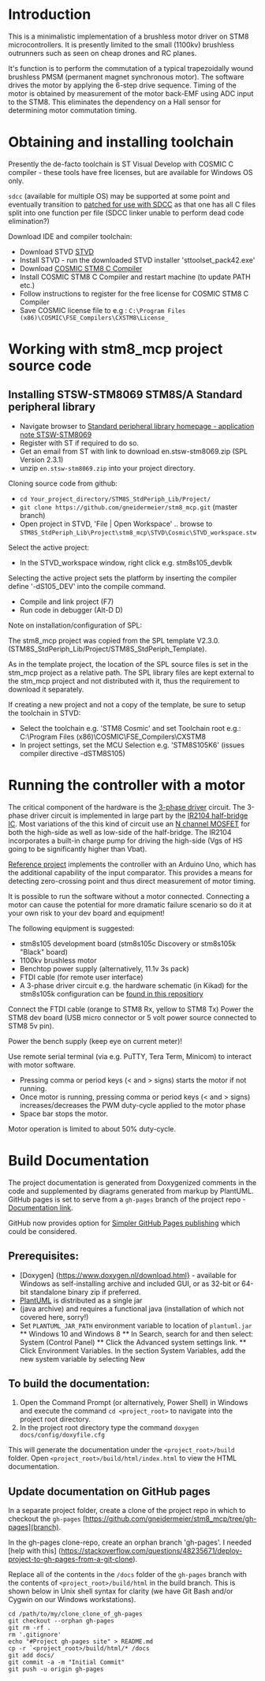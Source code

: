 # Introduction

This is a minimalistic implementation of a brushless motor driver on STM8
microcontrollers. It is presently limited to the small (1100kv) brushless
outrunners such as seen on cheap drones and RC planes.

It's function is to perform the commutation of a typical trapezoidally wound
brushless PMSM (permanent magnet synchronous motor). 
The software drives the motor by applying the 6-step drive sequence.
Timing of the motor is obtained by measurement of the motor back-EMF using ADC
input to the STM8. This eliminates the dependency on a Hall sensor for determining motor commutation timing.

# Obtaining and installing toolchain

Presently the de-facto toolchain is ST Visual Develop with COSMIC C compiler -
these tools have free licenses, but are available for Windows OS only.

`sdcc` (available for multiple OS) may be supported at some point and eventually 
transition to [patched for use with SDCC](https://github.com/bschwand/STM8-SPL-SDCC) 
as that one has all C files split into one function per file (SDCC linker 
unable to perform dead code elimination?) 

Download IDE and compiler toolchain:

* Download STVD [STVD](https://www.st.com/en/development-tools/stvd-stm8.html)
* Install STVD - run the downloaded STVD installer 'sttoolset_pack42.exe'
* Download [COSMIC STM8 C Compiler](https://www.cosmicsoftware.com/download_stm8_free.php)
* Install COSMIC STM8 C Compiler and restart machine (to update PATH etc.)
* Follow instructions to register for the free license for COSMIC STM8 C Compiler
* Save COSMIC license file to e.g :
    `C:\Program Files (x86)\COSMIC\FSE_Compilers\CXSTM8\License_`

# Working with stm8_mcp project source code

## Installing STSW-STM8069 STM8S/A Standard peripheral library

* Navigate browser to [Standard peripheral library homepage - application note STSW-STM8069](https://www.st.com/en/embedded-software/stsw-stm8069.html) 
* Register with ST if required to do so. 
* Get an email from ST with link to download en.stsw-stm8069.zip (SPL Version 2.3.1)
* unzip `en.stsw-stm8069.zip` into your project directory.

Cloning source code from github:

* `cd Your_project_directory/STM8S_StdPeriph_Lib/Project/`
* `git clone https://github.com/gneidermeier/stm8_mcp.git` (master branch)
* Open project in STVD, 'File | Open Workspace' .. browse to
   `STM8S_StdPeriph_Lib\Project\stm8_mcp\STVD\Cosmic\STVD_workspace.stw`

Select the active project:

* In the STVD_workspace window, right click e.g. stm8s105_devblk

Selecting the active project sets the platform by inserting the compiler
define '-dS105_DEV' into the compile command.

* Compile and link project (F7)
* Run code in debugger (Alt-D D)

Note on installation/configuration of SPL:

The stm8_mcp project was copied from the SPL template V2.3.0.
(STM8S_StdPeriph_Lib/Project/STM8S_StdPeriph_Template).

As in the template project, the location of the SPL source files is set in the
stm_mcp project as a relative path. The SPL library files are kept external to
the stm_mcp project and not distributed with it, thus the requirement to download
it separately.

If creating a new project and not a copy of the template, be sure to setup the
toolchain in STVD:

* Select the toolchain e.g. 'STM8 Cosmic' and set Toolchain root e.g.:
  C:\Program Files (x86)\COSMIC\FSE_Compilers\CXSTM8
* In project settings, set the MCU Selection e.g. 'STM8S105K6' (issues compiler
  directive -dSTM8S105)

# Running the controller with a motor
The critical component of the hardware is the [3-phase driver](https://simple-circuit.com/wp-content/uploads/2017/12/brushless-dc-motor-3-phase-bridge-circuit.png) 
circuit. The 3-phase driver circuit is implemented in large part by the [IR2104 
half-bridge IC](https://www.infineon.com/dgdl/Infineon-IR2104-DS-v01_00-EN.pdf?fileId=5546d462533600a4015355c7c1c31671). Most variations of the this kind of circuit use an [N channel MOSFET](https://www.infineon.com/dgdl/irfz44npbf.pdf?fileId=5546d462533600a40153563b3a9f220d)
for both the high-side as well as low-side of the half-bridge. The IR2104 incorporates a 
built-in charge pump for driving the high-side (Vgs of HS going to be significantly 
higher than Vbat).
 
[Reference project](https://simple-circuit.com/arduino-sensorless-bldc-motor-controller-esc/) 
implements the controller with an Arduino Uno, which has the 
additional capability of the input comparator. This provides a means for detecting zero-crossing point and thus direct measurement of motor timing.

It is possible to run the software without a motor connected.
Connecting a motor can cause the potential for more dramatic failure scenario so 
do it at your own risk to your dev board and equipment!

The following equipment is suggested:
* stm8s105 development board (stm8s105c Discovery or stm8s105k "Black" board)
* 1100kv brushless motor
* Benchtop power supply (alternatively, 11.1v 3s pack)
* FTDI cable (for remote user interface)
* A 3-phase driver circuit e.g. the hardware schematic (in Kikad) for the stm8s105k
 configuration can be [found in this repositiory](https://github.com/gneidermeier/stm8_mcp/blob/master/docs/schem/bl_hw_stm8s105k_blue.tar.gz)

 Connect the FTDI cable (orange to STM8 Rx, yellow to STM8 Tx)
 Power the STM8 dev board (USB micro connector or 5 volt power source connected
 to STM8 5v pin).

 Power the bench supply (keep eye on current meter)!

 Use remote serial terminal (via e.g. PuTTY, Tera Term, Minicom) to interact 
 with motor software.

  * Pressing comma or period keys (< and > signs) starts the motor if
   not running.
  * Once motor is running, pressing comma or period keys (< and > signs) increases/decreases the PWM duty-cycle applied to the motor phase   
  * Space bar stops the motor.

 Motor operation is limited to about 50% duty-cycle.

# Build Documentation

The project documentation is generated from Doxygenized comments in the code 
and supplemented by diagrams generated from markup by PlantUML. GitHub pages 
is set to serve from a `gh-pages` branch of the project repo - [Documentation link](https://gneidermeier.github.io/stm8_mcp/docs/index.html).

GitHub now provides option for [Simpler GitHub Pages publishing](https://github.blog/2016-08-17-simpler-github-pages-publishing/) which could be considered.

## Prerequisites:

* [Doxygen] {https://www.doxygen.nl/download.html} - available for Windows as 
self-installing archive and included GUI, or as 32-bit or 64-bit standalone binary zip if preferred.
* [PlantUML](https://plantuml.com/download) is distributed as a single jar 
* (java archive) and requires a functional java (installation of which not 
covered here, sorry!)
* Set `PLANTUML_JAR_PATH` environment variable to location of `plantuml.jar`
** Windows 10 and Windows 8
** In Search, search for and then select: System (Control Panel)
** Click the Advanced system settings link.
** Click Environment Variables. In the section System Variables, add the new system variable by selecting New

## To build the documentation:

1. Open the Command Prompt (or alternatively, Power Shell) in Windows and 
 execute the command `cd <project_root>` to navigate into the project root 
 directory.
2. In the project root directory type the command 
 `doxygen docs/config/doxyfile.cfg`

This will generate the documentation under the `<project_root>/build` folder. Open
`<project_root>/build/html/index.html` to view the HTML documentation.

## Update documentation on GitHub pages

In a separate project folder, create a clone of the project repo in which to 
checkout the `gh-pages` 
[https://github.com/gneidermeier/stm8_mcp/tree/gh-pages](branch). 

In the gh-pages clone-repo, create an orphan branch 'gh-pages'. I needed [help with this]
(https://stackoverflow.com/questions/48235671/deploy-project-to-gh-pages-from-a-git-clone).

Replace all of the contents in the `/docs` folder of the `gh-pages` branch with the contents
of `<project_root>/build/html` in the build branch. This is shown below in 
Unix shell syntax for clarity (we have Git Bash and/or Cygwin on our Windows 
workstations). 

    cd /path/to/my/clone_clone_of_gh-pages
    git checkout --orphan gh-pages
    git rm -rf .
    rm '.gitignore'
    echo "#Project gh-pages site" > README.md
    cp -r `<project_root>/build/html/* /docs
    git add docs/
    git commit -a -m "Initial Commit"
    git push -u origin gh-pages


